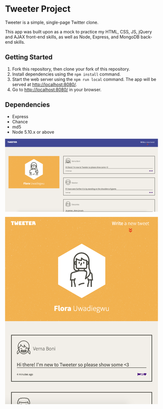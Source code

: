 # Tweeter Project

Tweeter is a simple, single-page Twitter clone.

This app was built upon as a mock to practice my HTML, CSS, JS, jQuery and AJAX front-end skills, as well as Node, Express, and MongoDB back-end skills.

## Getting Started

1. Fork this repository, then clone your fork of this repository.
2. Install dependencies using the `npm install` command.
3. Start the web server using the `npm run local` command. The app will be served at <http://localhost:8080/>.
4. Go to <http://localhost:8080/> in your browser.

## Dependencies

- Express
- Chance
- md5
- Node 5.10.x or above

!["Tweeter app desktop view"](https://github.com/Flora-manda/tweeter/blob/master/docs/Tweeter%20Desktop%20View.png?raw=true)

!["Tweeter app mobile view"](https://github.com/Flora-manda/tweeter/blob/master/docs/Tweeter%20Mobile%20View.png?raw=true)
